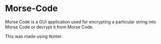 # Morse-Code

Morse Code is a GUI application used for encrypting a particular string into Morse Code or decrypt it from Morse Code. 

This was made using tkinter
